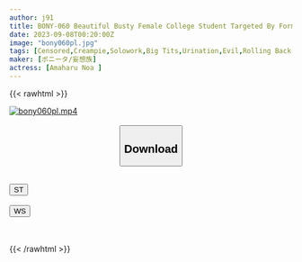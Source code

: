 ```yaml
---
author: j91
title: BONY-060 Beautiful Busty Female College Student Targeted By Former Colleagues Creampie Devil Rape Amano Ai
date: 2023-09-08T00:20:00Z
image: "bony060pl.jpg"
tags: [Censored,Creampie,Solowork,Big Tits,Urination,Evil,Rolling Back Eyes / Fainting	 ]
maker: [ボニータ/妄想族]
actress: [Amaharu Noa ]
---
```



{{< rawhtml >}}

<div class="video" data-videoid="mL3Vox6O4jtbg8G">
    <a href="javascript:;">
        <img src="https://my.j91.asia/posts/bony060pl/bony060pl.jpg" width="WIDTH" height="HEIGHT" alt="bony060pl.mp4" loading="lazy">
    </a>
</div>

<script type="text/javascript" src="https://j91.asia/asset/on-demand-st.js"></script>

<br>
  <link rel="stylesheet" href="https://j91.asia/asset/bs5.css">
  
  <center>
  <button class="btn btn-primary" type="button" data-bs-toggle="collapse" data-bs-target=".multi-collapse" aria-expanded="false" aria-controls="multiCollapseExample1 multiCollapseExample2"><h2>Download</h2></button></center>
</p>
<div class="row">
  <div class="col">
    <div class="collapse multi-collapse" id="multiCollapseExample1">
      <div class="card card-body">
	      	      <br>
<div class="buttons">  
<a href="https://streamtape.to/v/mL3Vox6O4jtbg8G"><button class="btn-hover color-3"><i class="fa fa-download"></i> ST</button></a></div>
    </div>
  </div>
</div>
  <div class="col">
    <div class="collapse multi-collapse" id="multiCollapseExample2">
      <div class="card card-body">
	      <br>
<div class="buttons">
    <a href="https://wolfstream.tv/uf8dwsrtxoqt"><button class="btn-hover color-9"><i class="fa fa-download"></i> WS</button></a></div>
<br><br>
      </div>
    </div>
  </div>
</div>

{{< /rawhtml >}}
